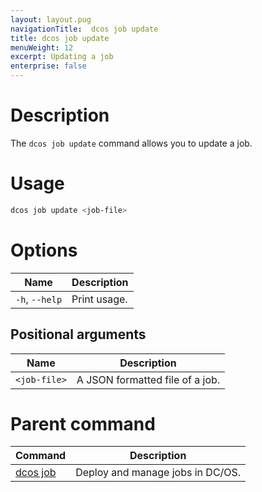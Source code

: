 ```yaml
---
layout: layout.pug
navigationTitle:  dcos job update
title: dcos job update
menuWeight: 12
excerpt: Updating a job
enterprise: false
---
```



# Description
The `dcos job update` command allows you to update a job.

# Usage

```bash
dcos job update <job-file>
```

# Options

| Name | Description |
|---------|-------------|
|`-h`, `--help` |   Print usage. |

## Positional arguments

| Name |  Description |
|---------|-------------|
| `<job-file>`   |   A JSON formatted file of a job. |

# Parent command

| Command | Description |
|---------|-------------|
| [dcos job](/1.12/cli/command-reference/dcos-job/) |  Deploy and manage jobs in DC/OS. |


